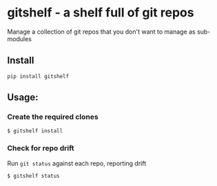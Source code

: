 # gitshelf - a shelf full of git repos

Manage a collection of git repos that you don't want to manage as sub-modules

## Install

~~~
pip install gitshelf
~~~

## Usage:

### Create the required clones

~~~
$ gitshelf install
~~~

### Check for repo drift

Run `git status` against each repo, reporting drift
~~~
$ gitshelf status
~~~

